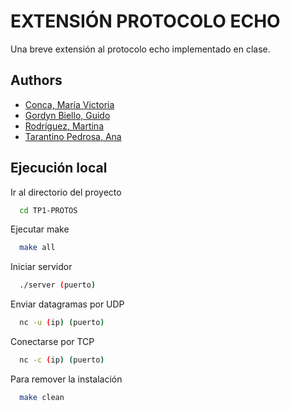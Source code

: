 
# EXTENSIÓN PROTOCOLO ECHO

Una breve extensión al protocolo echo implementado en clase.

## Authors

- [Conca, María Victoria](https://www.github.com/Mickyconca)
- [Gordyn Biello, Guido](https://www.github.com/ggordyn)
- [Rodríguez, Martina](https://www.github.com/martirodriguez98)
- [Tarantino Pedrosa, Ana](https://www.github.com/anatarantino)

  
## Ejecución local

Ir al directorio del proyecto

```bash
  cd TP1-PROTOS
```

Ejecutar make

```bash
  make all
```

Iniciar servidor

```bash
  ./server (puerto)
```

Enviar datagramas por UDP

```bash
  nc -u (ip) (puerto)
```

Conectarse por TCP

```bash
  nc -c (ip) (puerto)
```

Para remover la instalación

```bash
  make clean
```
  